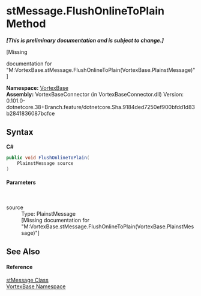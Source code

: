 # stMessage.FlushOnlineToPlain Method 
 _**\[This is preliminary documentation and is subject to change.\]**_

\[Missing <summary> documentation for "M:VortexBase.stMessage.FlushOnlineToPlain(VortexBase.PlainstMessage)"\]

**Namespace:**&nbsp;<a href="N_VortexBase.md">VortexBase</a><br />**Assembly:**&nbsp;VortexBaseConnector (in VortexBaseConnector.dll) Version: 0.101.0-dotnetcore.38+Branch.feature/dotnetcore.Sha.9184ded7250ef900bfdd1d83b2841836087bcfce

## Syntax

**C#**<br />
``` C#
public void FlushOnlineToPlain(
	PlainstMessage source
)
```


#### Parameters
&nbsp;<dl><dt>source</dt><dd>Type: PlainstMessage<br />\[Missing <param name="source"/> documentation for "M:VortexBase.stMessage.FlushOnlineToPlain(VortexBase.PlainstMessage)"\]</dd></dl>

## See Also


#### Reference
<a href="T_VortexBase_stMessage.md">stMessage Class</a><br /><a href="N_VortexBase.md">VortexBase Namespace</a><br />
